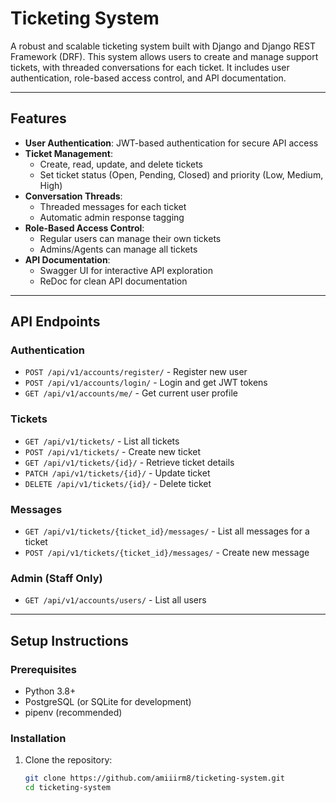 # Ticketing System

A robust and scalable ticketing system built with Django and Django REST Framework (DRF). This system allows users to create and manage support tickets, with threaded conversations for each ticket. It includes user authentication, role-based access control, and API documentation.

---

## Features

- **User Authentication**: JWT-based authentication for secure API access
- **Ticket Management**:
  - Create, read, update, and delete tickets
  - Set ticket status (Open, Pending, Closed) and priority (Low, Medium, High)
- **Conversation Threads**:
  - Threaded messages for each ticket
  - Automatic admin response tagging
- **Role-Based Access Control**:
  - Regular users can manage their own tickets
  - Admins/Agents can manage all tickets
- **API Documentation**:
  - Swagger UI for interactive API exploration
  - ReDoc for clean API documentation

---

## API Endpoints

### Authentication
- `POST /api/v1/accounts/register/` - Register new user
- `POST /api/v1/accounts/login/` - Login and get JWT tokens
- `GET /api/v1/accounts/me/` - Get current user profile

### Tickets
- `GET /api/v1/tickets/` - List all tickets
- `POST /api/v1/tickets/` - Create new ticket
- `GET /api/v1/tickets/{id}/` - Retrieve ticket details
- `PATCH /api/v1/tickets/{id}/` - Update ticket
- `DELETE /api/v1/tickets/{id}/` - Delete ticket

### Messages
- `GET /api/v1/tickets/{ticket_id}/messages/` - List all messages for a ticket
- `POST /api/v1/tickets/{ticket_id}/messages/` - Create new message

### Admin (Staff Only)
- `GET /api/v1/accounts/users/` - List all users

---

## Setup Instructions

### Prerequisites
- Python 3.8+
- PostgreSQL (or SQLite for development)
- pipenv (recommended)

### Installation
1. Clone the repository:
   ```bash
   git clone https://github.com/amiiirm8/ticketing-system.git
   cd ticketing-system